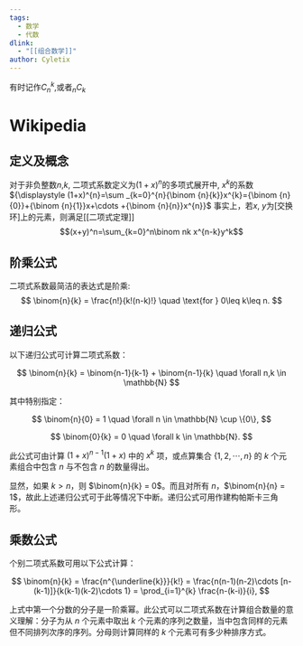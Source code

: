 ```yaml
---
tags:
  - 数学
  - 代数
dlink:
  - "[[组合数学]]"
author: Cyletix
---
```

有时记作$C_n^k$,或者$_nC_k$ 

# Wikipedia
## 定义及概念
对于非负整数$n$,$k$, 二项式系数定义为$(1+x)^n$的多项式展开中, $x^k$的系数
${\displaystyle (1+x)^{n}=\sum _{k=0}^{n}{\binom {n}{k}}x^{k}={\binom {n}{0}}+{\binom {n}{1}}x+\cdots +{\binom {n}{n}}x^{n}}$
事实上，若$x$, $y$为[交换环]上的元素，则满足[[二项式定理]]
$$(x+y)^n=\sum_{k=0}^n\binom nk x^{n-k}y^k$$

## 阶乘公式
二项式系数最简洁的表达式是阶乘:
$$
\binom{n}{k} = \frac{n!}{k!(n-k)!} \quad \text{for } 0\leq k\leq n.
$$

## 递归公式
以下递归公式可计算二项式系数：

$$
\binom{n}{k} = \binom{n-1}{k-1} + \binom{n-1}{k} \quad \forall n,k \in \mathbb{N}
$$

其中特别指定：

$$
\binom{n}{0} = 1 \quad \forall n \in \mathbb{N} \cup \{0\},
$$

$$
\binom{0}{k} = 0 \quad \forall k \in \mathbb{N}.
$$

此公式可由计算 $(1+x)^{n-1}(1+x)$ 中的 $x^{k}$ 项，或点算集合 $\{1,2,\cdots,n\}$ 的 $k$ 个元素组合中包含 $n$ 与不包含 $n$ 的数量得出。

显然，如果 $k > n$，则 $\binom{n}{k} = 0$。而且对所有 $n$，$\binom{n}{n} = 1$，故此上述递归公式可于此等情况下中断。递归公式可用作建构帕斯卡三角形。


## 乘数公式
个别二项式系数可用以下公式计算：

$$
\binom{n}{k} = \frac{n^{\underline{k}}}{k!} = \frac{n(n-1)(n-2)\cdots [n-(k-1)]}{k(k-1)(k-2)\cdots 1} = \prod_{i=1}^{k} \frac{n-(k-i)}{i},
$$

上式中第一个分数的分子是一阶乘幂。此公式可以二项式系数在计算组合数量的意义理解：分子为从 $n$ 个元素中取出 $k$ 个元素的序列之数量，当中包含同样的元素但不同排列次序的序列。分母则计算同样的 $k$ 个元素可有多少种排序方式。
